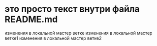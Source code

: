 # это просто текст внутри файла README.md
изменения в локальной мастер ветке
изменения в локальной мастер ветке1
изменения в локальной мастер ветке2